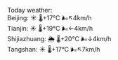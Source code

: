 Today weather:  
Beijing: ☀️   🌡️+17°C 🌬️↖4km/h  
Tianjin: ☀️   🌡️+19°C 🌬️←4km/h  
Shijiazhuang: 🌦   🌡️+20°C 🌬️↓4km/h  
Tangshan: ☀️   🌡️+17°C 🌬️↖7km/h  
